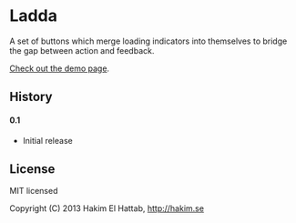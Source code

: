 # Ladda

A set of buttons which merge loading indicators into themselves to bridge the gap between action and feedback.

[Check out the demo page](http://lab.hakim.se/ladda/).


## History

#### 0.1
- Initial release

## License

MIT licensed

Copyright (C) 2013 Hakim El Hattab, http://hakim.se